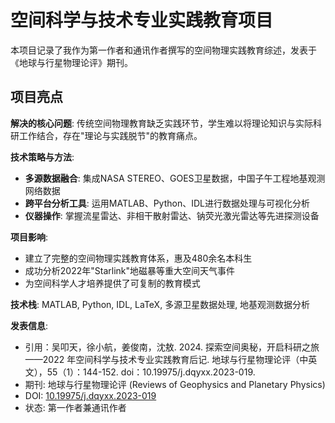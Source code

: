 # 空间科学与技术专业实践教育项目

本项目记录了我作为第一作者和通讯作者撰写的空间物理实践教育综述，发表于《地球与行星物理论评》期刊。

## 项目亮点

**解决的核心问题**: 传统空间物理教育缺乏实践环节，学生难以将理论知识与实际科研工作结合，存在"理论与实践脱节"的教育痛点。

**技术策略与方法**:
- **多源数据融合**: 集成NASA STEREO、GOES卫星数据，中国子午工程地基观测网络数据
- **跨平台分析工具**: 运用MATLAB、Python、IDL进行数据处理与可视化分析
- **仪器操作**: 掌握流星雷达、非相干散射雷达、钠荧光激光雷达等先进探测设备

**项目影响**:
- 建立了完整的空间物理实践教育体系，惠及480余名本科生
- 成功分析2022年"Starlink"地磁暴等重大空间天气事件
- 为空间科学人才培养提供了可复制的教育模式

**技术栈**: MATLAB, Python, IDL, LaTeX, 多源卫星数据处理, 地基观测数据分析

**发表信息**: 
- 引用：吴叩天，徐小航，姜俊南，沈敖. 2024. 探索空间奥秘，开启科研之旅——2022 年空间科学与技术专业实践教育后记. 地球与行星物理论评（中英文），55（1）：144-152. doi：10.19975/j.dqyxx.2023-019.
- 期刊: 地球与行星物理论评 (Reviews of Geophysics and Planetary Physics)
- DOI: [10.19975/j.dqyxx.2023-019](https://www.sjdz.org.cn/en/article/doi/10.19975/j.dqyxx.2023-019)
- 状态: 第一作者兼通讯作者

